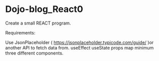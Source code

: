 # Dojo-blog_React0

Create a small REACT program. 

Requirements: 

Use JsonPlaceholder ( https://jsonplaceholder.typicode.com/guide/ )or another API to fetch data from.
useEffect
useState
props
map
minimum three different components. 
